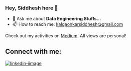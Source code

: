 ### Hey, Siddhesh here 👋

- 💬 Ask me about **Data Engineering Stuffs...**
- 📫 How to reach me: kalgaonkarsiddhesh@gmail.com

Check out my activities on [Medium](https://sidk17.medium.com). All views are personal!

## Connect with me:

[![linkedin-iimage](https://github.com/debuggerrr/debuggerrr/assets/16878718/3a5862d2-b516-4462-be71-c6fe3e09c746)]([url](https://www.linkedin.com/in/sid1992/)https://www.linkedin.com/in/sid1992/)
